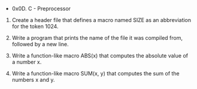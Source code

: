 * 0x0D. C - Preprocessor

1. Create a header file that defines a macro named SIZE as an abbreviation for the token 1024.

2. Write a program that prints the name of the file it was compiled from, followed by a new line.

3. Write a function-like macro ABS(x) that computes the absolute value of a number x.

4. Write a function-like macro SUM(x, y) that computes the sum of the numbers x and y.
